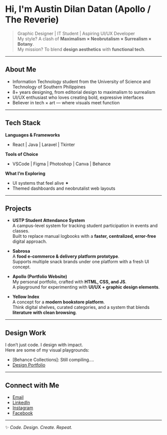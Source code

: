 # Hi, I'm Austin Dilan Datan (Apollo / The Reverie)

> Graphic Designer | IT Student | Aspiring UI/UX Developer  
> My style? A clash of **Maximalism × Neobrutalism × Surrealism × Botany**.  
> My mission? To blend **design aesthetics** with **functional tech**.

---

## About Me
- Information Technology student from the University of Science and Technology of Southern Philippines 
- 8+ years designing, from editorial design to maximalism to surrealism  
- UI/UX enthusiast who loves creating bold, expressive interfaces  
- Believer in tech × art — where visuals meet function  

---

## Tech Stack
**Languages & Frameworks**  
- React | Java | Laravel | Tkinter  

**Tools of Choice**  
- VSCode | Figma | Photoshop | Canva | Behance 

**What I’m Exploring**  
- UI systems that feel alive ✦  
- Themed dashboards and neobrutalist web layouts  

---

## Projects
- **USTP Student Attendance System**  
  A campus-level system for tracking student participation in events and classes.  
  Built to replace manual logbooks with a **faster, centralized, error-free** digital approach.  

- **Sabrosa**  
  A **food e-commerce & delivery platform prototype**.  
  Supports multiple snack brands under one platform with a fresh UI concept.  

- **Apollo (Portfolio Website)**  
  My personal portfolio, crafted with **HTML, CSS, and JS**.  
  A playground for experimenting with **UI/UX + graphic design elements**.  

- **Yellow Index**  
  A concept for a **modern bookstore platform**.  
  Think digital shelves, curated categories, and a system that blends **literature with clean browsing**.  


---

## Design Work
I don’t just code. I design with impact.  
Here are some of my visual playgrounds:
- [Behance Collections]: Still compiling....
- [Design Portfolio](https://drive.google.com/drive/folders/1rEgQEuASnoaig2T-FoAB-_GaDQ9VcFQC)  

---

## Connect with Me
- [Email](austindatan@gmail.com)  
- [LinkedIn](https://www.linkedin.com/in/austindatan/)  
- [Instagram](https://www.instagram.com/dilan_06p5/#)  
- [Facebook](https://www.facebook.com/austin.datan/)  

---

✨ *Code. Design. Create. Repeat.*  
